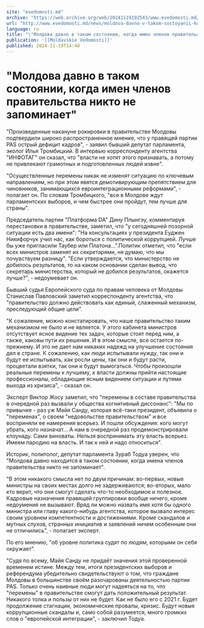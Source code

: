 ```yaml
---
site: "evedomosti.md"
archive: "https://web.archive.org/web/20241119192543/www.evedomosti.md/news/moldova-davno-v-takom-sostoyanii-kogda-imen-chlenov-pravitel"
url: "http://www.evedomosti.md/news/moldova-davno-v-takom-sostoyanii-kogda-imen-chlenov-pravitel"
language: ru
title: "\"Молдова давно в таком состоянии, когда имен членов правительства никто не запоминает\""
publication: '[[Moldavskie Vedomosti]]'
published: 2024-11-19T14:48
---
```


# "Молдова давно в таком состоянии, когда имен членов правительства никто не запоминает"

"Произведенные накануне рокировки в правительстве Молдовы подтвердили широко распространенное мнение, что у правящей партии PAS острый дефицит кадров", - заявил бывший депутат парламента, эколог Илья Тромбицкий. В интервью корреспонденту агентства "ИНФОТАГ" он сказал, что "власти не хотят этого признавать, а потому не привлекают грамотных и подготовленных людей извне".

"Осуществленные перемены никак не изменят ситуацию по ключевым направлениям, но при этом явятся демотивирующим препятствием для чиновников, занимающихся евроинтеграционными реформами", - полагает он. По словам Тромбицкого, "все в Молдове ждут парламентских выборов, и чем быстрее они пройдут, тем лучше для страны".

Председатель партии "Платформа DA" Дину Плынгэу, комментируя перестановки в правительстве, заметил, что "у сегодняшней позорной ситуации есть два имени": "На консультациях у президента Еуджен Никифорчук учил нас, как бороться с политической коррупцией. Лучше бы уже пригласили Таубер или Платона...".Политик отметил, что "если всех министров заменят их секретарями, не думаю, что мы почувствуем разницу". "Если утверждается, что министерство не добилось результатов, то на каком основании сделан вывод, что секретарь министерства, который не добился результатов, окажется лучше?", - недоумевает он.

Бывший судья Европейского суда по правам человека от Молдовы Станислав Павловский заметил корреспонденту агентства, что "правительство должно действовать как единый, слаженный механизм, преследующий общие цели".

"К сожаление, можно констатировать, что наше правительство таким механизмом не было и не является. У этого кабинета министров отсутствует ясное видение тех задач, которые стоят перед ним, а также, каковы пути их решения. И в этом смысле, все остается по- прежнему. И это не дает нам никаких надежд на улучшение состояния дел в стране. К сожалению, как люди испытывали нужду, так они и будут ее испытывать, как росли цены, так они и будут расти, процветали взятки, так они и будут вымогаться. Чтобы произошли реальные перемены к лучшему, к власти должны прийти настоящие профессионалы, обладающие ясным видением ситуации и путями выхода из кризиса", - сказал он.

Эксперт Виктор Жосу заметил, что "перемены в составе правительства в очередной раз вызвали у общества когнитивный диссонанс": "Мы по привычке - раз уж Майя Санду, которая всё-таки президент, объявила о "переменах", о своем "недовольстве правительством" и все восприняли ее намерения всерьез. И пошли обсуждения: кого могут убрать, кого назначат... А нам в очередной раз продемонстрировали клоунаду. Сами виноваты. Нельзя воспринимать эту власть всерьез. Имеем пародию на власть. И так к ней и надо относиться".

Историк, политолог, депутат парламента Зураб Тодуа уверен, что "Молдова давно находится в таком состоянии, когда имена членов правительства никто не запоминает".

"В этом никакого смысла нет по двум причинам: во-первых, новые министры на своих местах долго не задерживаются; во-вторых, мало кто верит, что они смогут сделать что-то необходимое и полезное. Кадровые назначения правящей группировки вообще ничего, кроме недоумения не вызывают. Вряд ли можно назвать имя хотя бы одного министра или главу какого-нибудь агентства, которое вызвало интерес своим уровнем компетентности и достижениями. Кроме скандалов и мутных слухов, странных инициатив и заявлений ничем особенным они не отличились", - полагает эксперт.

По его мнению, "об уровне политика судят по людям, которыми он себя окружает".

"Судя по всему, Майя Санду не придаёт значения этой проверенной временем истине. Между тем, итоги президентских выборов и референдума убедительно свидетельствуют о том, что граждане Молдовы в большинстве своём разочарованы деятельностью партии PAS. Только очень наивные люди могут надеяться на то, что "перемены" в правительстве смогут дать положительный результат. Никакого толка и пользы от них не будет. Как не было его с 2021 г. Будет продолжение стагнации, экономические провалы, кризис. Будут новые коррупционные скандалы и, само собой разумеется, много громких слов о "европейской интеграции", - заключил Тодуа.